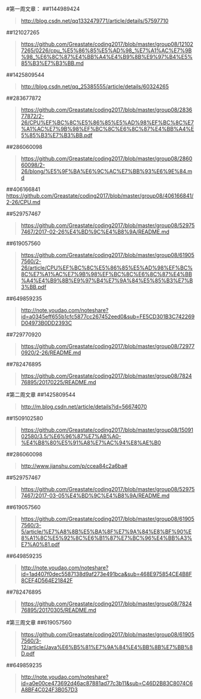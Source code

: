 #第一周文章：
##1144989424
>http://blog.csdn.net/qq1332479771/article/details/57597710

##121027265
>https://github.com/Greastate/coding2017/blob/master/group08/121027265/0226/cpu_%E5%86%85%E5%AD%98_%E7%A1%AC%E7%9B%98_%E6%8C%87%E4%BB%A4%E4%B9%8B%E9%97%B4%E5%85%B3%E7%B3%BB.md

##1425809544
>http://blog.csdn.net/qq_25385555/article/details/60324265

##283677872
>https://github.com/Greastate/coding2017/blob/master/group08/283677872/2-26/CPU%EF%BC%8C%E5%86%85%E5%AD%98%EF%BC%8C%E7%A1%AC%E7%9B%98%EF%BC%8C%E6%8C%87%E4%BB%A4%E5%85%B3%E7%B3%BB.pdf

##286060098
>https://github.com/Greastate/coding2017/blob/master/group08/286060098/2-26/blong/%E5%9F%BA%E6%9C%AC%E7%BB%93%E6%9E%84.md

##406166841
https://github.com/Greastate/coding2017/blob/master/group08/406166841/2-26/CPU.md

##529757467
>https://github.com/Greastate/coding2017/blob/master/group08/529757467/2017-02-26%E4%BD%9C%E4%B8%9A/README.md

##619057560
>https://github.com/Greastate/coding2017/blob/master/group08/619057560/2-26/article/CPU%EF%BC%8C%E5%86%85%E5%AD%98%EF%BC%8C%E7%A1%AC%E7%9B%98%EF%BC%8C%E6%8C%87%E4%BB%A4%E4%B9%8B%E9%97%B4%E7%9A%84%E5%85%B3%E7%B3%BB.pdf

##649859235
> http://note.youdao.com/noteshare?id=a0345eff655b1cfc5877cc267452eed0&sub=FE5CD301B3C742269D04973B0DD2393C

##729770920
>https://github.com/Greastate/coding2017/blob/master/group08/729770920/2-26/README.md

##782476895
>https://github.com/Greastate/coding2017/blob/master/group08/782476895/20170225/README.md

#第二周文章
##1425809544
>http://m.blog.csdn.net/article/details?id=56674070

##1509102580
>https://github.com/Greastate/coding2017/blob/master/group08/1509102580/3.5/%E6%96%87%E7%AB%A0-%E4%B8%80%E5%91%A8%E7%AC%94%E8%AE%B0

##286060098
>http://www.jianshu.com/p/ccea84c2a6ba#

##529757467
>https://github.com/Greastate/coding2017/blob/master/group08/529757467/2017-03-05%E4%BD%9C%E4%B8%9A/README.md

##619057560
>https://github.com/Greastate/coding2017/blob/master/group08/619057560/3-5/article/%E7%A8%8B%E5%BA%8F%E7%9A%84%E8%BF%90%E8%A1%8C%E5%92%8C%E6%B1%87%E7%BC%96%E4%BB%A3%E7%A0%81.pdf

##649859235
> http://note.youdao.com/noteshare?id=1ad407f0dec5587138d9af273e491bca&sub=468E975854CE4B8F8CEF4D564E21842F

##782476895
>https://github.com/Greastate/coding2017/blob/master/group08/782476895/20170305/README.md

#第三周文章
##619057560
>https://github.com/Greastate/coding2017/blob/master/group08/619057560/3-12/article/Java%E6%B5%81%E7%9A%84%E4%BB%8B%E7%BB%8D.pdf

##649859235
> http://note.youdao.com/noteshare?id=a0e00ce473692d46ac87881ad77c3b11&sub=C46D2B83C8074C6A8BF4C024F3B057D3